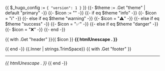 {{ $_hugo_config := `{ "version": 1 }` }}
{{- $theme := .Get "theme" | default "primary" -}}
{{- $icon := "" -}}
{{- if eq $theme "info" -}}
  {{- $icon = "ℹ️" -}}
{{- else if eq $theme "warning" -}}
  {{- $icon = "⚠️" -}}
{{- else if eq $theme "success" -}}
  {{- $icon = "✅" -}}
{{- else if eq $theme "danger" -}}
  {{- $icon = "❌" -}}
{{- end -}}

{{ with .Get "header" }}{{ $icon }} **{{ htmlUnescape . }}**

{{ end -}}
{{.Inner | strings.TrimSpace}}
{{ with .Get "footer" }}

---
*{{ htmlUnescape . }}*
{{ end -}}
